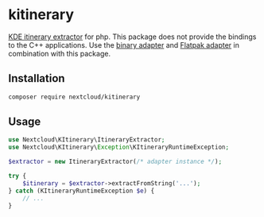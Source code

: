 <!--
  - SPDX-FileCopyrightText: 2020 Nextcloud GmbH and Nextcloud contributors
  - SPDX-License-Identifier: AGPL-3.0-or-later
-->

# kitinerary

[KDE itinerary extractor](https://github.com/KDE/itinerary) for php. This package does not provide the bindings to the C++ applications. Use the [binary adapter](https://packagist.org/packages/christophwurst/kitinerary-bin) and [Flatpak adapter](https://packagist.org/packages/christophwurst/kitinerary-flatpak) in combination with this package.

## Installation

```sh
composer require nextcloud/kitinerary
```

## Usage

```php
use Nextcloud\KItinerary\ItineraryExtractor;
use Nextcloud\KItinerary\Exception\KItineraryRuntimeException;

$extractor = new ItineraryExtractor(/* adapter instance */);

try {
    $itinerary = $extractor->extractFromString('...');
} catch (KItineraryRuntimeException $e) {
    // ...
}
```
